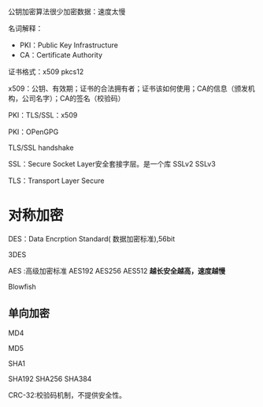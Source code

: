 公钥加密算法很少加密数据：速度太慢

名词解释：

* PKI：Public Key Infrastructure
* CA：Certificate Authority

证书格式：x509 pkcs12

x509：公钥、有效期；证书的合法拥有者；证书该如何使用；CA的信息（颁发机构，公司名字）；CA的签名（校验码）

PKI：TLS/SSL：x509

PKI：OPenGPG

TLS/SSL handshake

SSL：Secure Socket Layer安全套接字层。是一个库    SSLv2  SSLv3

TLS：Transport Layer Secure  



# 对称加密

DES：Data Encrption Standard\( 数据加密标准\),56bit

3DES

AES :高级加密标准  AES192 AES256 AES512   **越长安全越高，速度越慢**

Blowfish

## 单向加密

MD4

MD5

SHA1

SHA192 SHA256 SHA384

CRC-32:校验码机制，不提供安全性。







